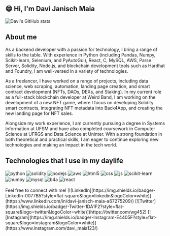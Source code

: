 ##  :grin: Hi, I'm Davi Janisch Maia 

![Davi's GitHub stats](https://github-readme-stats.vercel.app/api?username=davi12345452&theme=dark&show_icons=true)

## About me

<div>
  <p>As a backend developer with a passion for technology, I bring a range of skills to the table. With experience in Python (including Pandas, Numpy, Scikit-learn, Selenium, and PyAutoGui), React, C, MySQL, AWS, Parse Server, Solidity, Node.js, and blockchain development tools such as Hardhat and Foundry, I am well-versed in a variety of technologies.</p>
  <p>As a freelancer, I have worked on a range of projects, including data science, web scraping, automation, landing page creation, and smart contract development (NFTs, DAOs, DEXs, and Staking). In my current role as a full-stack blockchain developer at Weird Band, I am working on the development of a new NFT game, where I focus on developing Solidity smart contracts, integrating NFT metadata into Back4App, and creating the new landing page for NFT sales.</p>
  <p>Alongside my work experience, I am currently pursuing a degree in Systems Information at UFSM and have also completed coursework in Computer Science at UFRGS and Data Science at Uninter. With a strong foundation in both theoretical and practical skills, I am eager to continue exploring new technologies and making an impact in the tech world.</p>
</div>

## Technologies that I use in my daylife

<div style="display: inline_block">
  <img align="center" alt="python" src="https://img.shields.io/badge/-Python-3776AB?style=flat-square&logo=python&logoColor=white" />
  <img align="center" alt="solidity" src="https://img.shields.io/badge/-Solidity-363636?style=flat-square&logo=solidity&logoColor=white" />
  <img align="center" alt="nodejs" src="https://img.shields.io/badge/Node.js-43853D?style=for-the-badge&logo=node.js&logoColor=white" />
  <img align="center" alt="aws" src="https://img.shields.io/badge/-Amazon%20Web%20Services-232F3E?style=flat-square&logo=amazon-aws&logoColor=white" />
  <img align="center" alt="html5" src="https://img.shields.io/badge/HTML5-E34F26?style=for-the-badge&logo=html5&logoColor=white" />
  <img align="center" alt="css" src="https://img.shields.io/badge/CSS3-1572B6?style=for-the-badge&logo=css3&logoColor=white" />
  <img align="center" alt="js" src="https://img.shields.io/badge/JavaScript-F7DF1E?style=for-the-badge&logo=javascript&logoColor=black" />
  <img align="center" alt="scikit-learn" src="https://img.shields.io/badge/-scikit--learn-F7931E?style=flat-square&logo=scikit-learn&logoColor=white" />
  <img align="center" alt="numpy" src="https://img.shields.io/badge/-NumPy-013243?style=flat-square&logo=numpy&logoColor=white" />
  <img align="center" alt="mysql" src="https://img.shields.io/badge/-MySQL-4479A1?style=flat-square&logo=mysql&logoColor=white" />
  <img align="center" alt="b4a" src="https://img.shields.io/badge/-Back4App-0C86E3?style=flat-square&logo=back4app&logoColor=white" />
  <img align="center" alt="react" src="https://img.shields.io/badge/React-20232A?style=for-the-badge&logo=react&logoColor=61DAFB" />
</div><br/>
Feel free to connect with me!
[![LinkedIn](https://img.shields.io/badge/-LinkedIn-0077B5?style=flat-square&logo=linkedin&logoColor=white)](https://www.linkedin.com/in/davi-janisch-maia-a67275209/)
[![Twitter](https://img.shields.io/badge/-Twitter-1DA1F2?style=flat-square&logo=twitter&logoColor=white)](https://twitter.com/wg452)
[![Instagram](https://img.shields.io/badge/-Instagram-E4405F?style=flat-square&logo=instagram&logoColor=white)](https://www.instagram.com/davi_maia123/)

